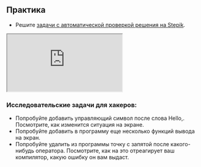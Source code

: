 ## Практика

- Решите [задачи с автоматической проверкой решения на Stepik](https://stepik.org/lesson/13977/step/1).

<iframe src="https://stepik.org/lesson/13977/step/1"></iframe>


### Исследовательские задачи для хакеров:

- Попробуйте добавить управляющий символ  после слова Hello,. Посмотрите, как изменится ситуация на экране.
- Попробуйте добавить в программу еще несколько функций вывода на экран.
- Попробуйте удалить из программы  точку с запятой после какого-нибудь оператора. Посмотрите, как на это отреагирует ваш компилятор, какую ошибку он вам выдаст.